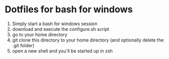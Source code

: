 # Dotfiles for bash for windows

1. Simply start a bash for windows session
1. download and execute the configure.sh script
1. go to your home directory
1. git clone this directory to your home directory (and optionally delete the .git folder)
1. open a new shell and you'll be started up in zsh

